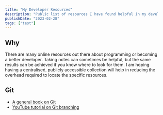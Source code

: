 ```yaml
---
title: "My Developer Resources"
description: "Public list of resources I have found helpful in my developer journey"
publishDate: "2023-02-28"
tags: ["test"]
---
```


## Why

There are many online resources out there about programming or becoming a better developer. Taking notes can sometimes be helpful, but the same results can be achieved if you know where to look for them. I am hoping having a centralised, publicly accessible collection will help in reducing the overhead required to locate the specific resources.

## Git
- [A general book on Git](https://git-scm.com/book/en/v2/)
- [YouTube tutorial on Git branching](https://youtu.be/e2IbNHi4uCI?si=w_4B0TKyFAcAFUqo)
